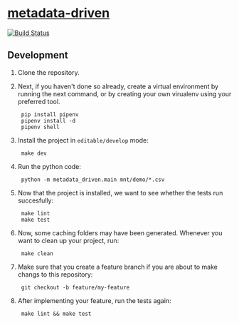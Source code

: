 # [metadata-driven](/README.md)

[![Build Status](https://dev.azure.com/Menziess/data-processing/_apis/build/status/metadata-driven?branchName=master)](https://dev.azure.com/Menziess/data-processing/_build/latest?definitionId=17&branchName=master)

## Development

1. Clone the repository.
1. Next, if you haven't done so already, create a virtual environment by running the next command, or by creating your own virualenv using your preferred tool.

        pip install pipenv
        pipenv install -d
        pipenv shell

1. Install the project in `editable/develop` mode:

        make dev

1. Run the python code:

        python -m metadata_driven.main mnt/demo/*.csv

1. Now that the project is installed, we want to see whether the tests run succesfully:

        make lint
        make test

1. Now, some caching folders may have been generated. Whenever you want to clean up your project, run:

        make clean

1. Make sure that you create a feature branch if you are about to make changs to this repository:

        git checkout -b feature/my-feature

1. After implementing your feature, run the tests again:

        make lint && make test
